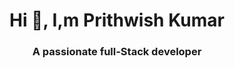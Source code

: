 <h1 align="center">Hi 👋, I,m Prithwish Kumar</h1>
<h3 align="center">A passionate full-Stack developer</h3>

